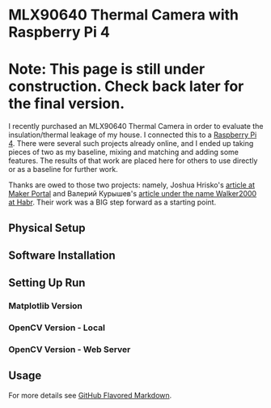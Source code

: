 # MLX90640 Thermal Camera with Raspberry Pi 4

# Note: This page is still under construction. Check back later for the final version.

I recently purchased an MLX90640 Thermal Camera in order to evaluate the insulation/thermal leakage of my house. I connected this to a [Raspberry Pi 4](https://www.raspberrypi.org/products/raspberry-pi-4-model-b/). There were several such projects already online, and I ended up taking pieces of two as my baseline, mixing and matching and adding some features. The results of that work are placed here for others to use directly or as a baseline for further work.

Thanks are owed to those two projects: namely, Joshua Hrisko's [article at Maker Portal](https://makersportal.com/blog/2020/6/8/high-resolution-thermal-camera-with-raspberry-pi-and-mlx90640) and Валерий Курышев's [article under the name Walker2000 at Habr](https://habr.com/en/post/441050/). Their work was a BIG step forward as a starting point.

## Physical Setup

## Software Installation

## Setting Up Run

### Matplotlib Version

### OpenCV Version - Local

### OpenCV Version - Web Server

## Usage



For more details see [GitHub Flavored Markdown](https://guides.github.com/features/mastering-markdown/).
